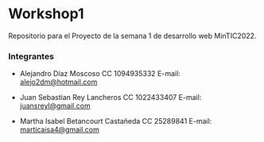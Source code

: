 # Workshop1
Repositorio para el Proyecto de la semana 1 de desarrollo web MinTIC2022.

### Integrantes

* Alejandro Díaz Moscoso
    CC 1094935332
    E-mail: alejo2dm@hotmail.com

* Juan Sebastian Rey Lancheros
    CC 1022433407
    E-mail: juansreyl@gmail.com

*  Martha Isabel Betancourt Castañeda
    CC 25289841
    E-mail: marticaisa4@gmail.com